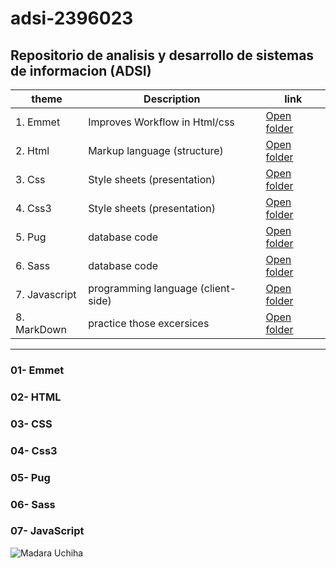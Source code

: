 # adsi-2396023
Repositorio de analisis y desarrollo de sistemas de informacion (ADSI)
---

| theme           | Description                       | link 
| --- | --- | --- |
|1. Emmet         | Improves Workflow in Html/css     |  [Open folder](01-emmet/)                                                                                                |
|2. Html          | Markup language (structure)       |  [Open folder](02-html/)                                                                                                 |
|3. Css           | Style sheets (presentation)       |  [Open folder](03-css/)
|4. Css3          | Style sheets (presentation)       |  [Open folder](04-css3/)
|5. Pug           | database code                     |  [Open folder](05-pug/)
|6. Sass          | database code                     |  [Open folder](06-sass/)                                                     |
|7. Javascript    | programming language (client-side) |  [Open folder](07-JavaScript/)                                                                                           |
|8. MarkDown      | practice those excersices          |  [Open folder](https://github.com/JhostinR/adsi-2396023/blob/2fcbe2d0673daee65c15146597ca49d566e6629a/Basics-MarkDown.md)|

---

### 01- Emmet
### 02- HTML
### 03- CSS
### 04- Css3
### 05- Pug
### 06- Sass
### 07- JavaScript

![Madara Uchiha](https://i.pinimg.com/originals/02/14/02/021402fb7764bee33a8acfc9cb0b7439.jpg)

